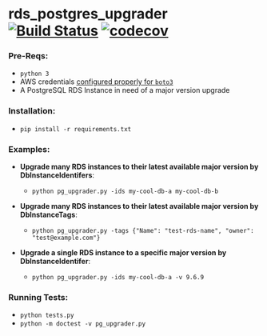 # rds_postgres_upgrader [![Build Status](https://travis-ci.org/scottx611x/rds_postgres_upgrader.svg?branch=master)](https://travis-ci.org/scottx611x/rds_postgres_upgrader) [![codecov](https://codecov.io/gh/scottx611x/rds_postgres_upgrader/branch/master/graph/badge.svg)](https://codecov.io/gh/scottx611x/rds_postgres_upgrader)

### Pre-Reqs:
- `python 3`
- AWS credentials [configured properly for `boto3`](https://boto3.amazonaws.com/v1/documentation/api/latest/guide/quickstart.html#configuration)
- A PostgreSQL RDS Instance in need of a major version upgrade

### Installation:
- `pip install -r requirements.txt`

### Examples:

- **Upgrade many RDS instances to their latest available major version by DbInstanceIdentifers**:
    - `python pg_upgrader.py -ids my-cool-db-a my-cool-db-b`

- **Upgrade many RDS instances to their latest available major version by DbInstanceTags**:
    - `python pg_upgrader.py -tags {"Name": "test-rds-name", "owner": "test@example.com"}`

- **Upgrade a single RDS instance to a specific major version by DbInstanceIdentifer**:
    - `python pg_upgrader.py -ids my-cool-db-a -v 9.6.9`

### Running Tests:
- `python tests.py`
- `python -m doctest -v pg_upgrader.py`
